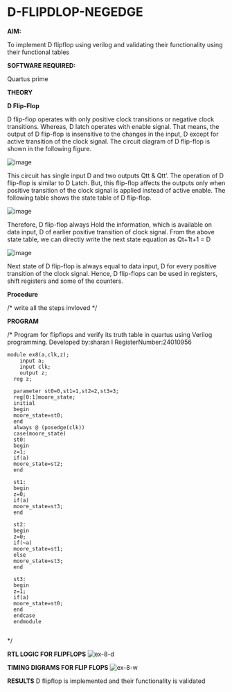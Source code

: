 # D-FLIPDLOP-NEGEDGE

**AIM:**

To implement  D flipflop using verilog and validating their functionality using their functional tables

**SOFTWARE REQUIRED:**

Quartus prime

**THEORY**

**D Flip-Flop**

D flip-flop operates with only positive clock transitions or negative clock transitions. Whereas, D latch operates with enable signal. That means, the output of D flip-flop is insensitive to the changes in the input, D except for active transition of the clock signal. The circuit diagram of D flip-flop is shown in the following figure.

![image](https://github.com/naavaneetha/D-FLIPDLOP-NEGEDGE/assets/154305477/48c81fe8-bc3f-40e7-95e2-519fc155ad51)

This circuit has single input D and two outputs Qtt & Qtt’. The operation of D flip-flop is similar to D Latch. But, this flip-flop affects the outputs only when positive transition of the clock signal is applied instead of active enable. The following table shows the state table of D flip-flop.

![image](https://github.com/naavaneetha/D-FLIPDLOP-NEGEDGE/assets/154305477/e5f3fda7-68ec-4a3a-a0a4-cf6f9cc4ab55)

Therefore, D flip-flop always Hold the information, which is available on data input, D of earlier positive transition of clock signal. From the above state table, we can directly write the next state equation as Qt+1t+1 = D

![image](https://github.com/naavaneetha/D-FLIPDLOP-NEGEDGE/assets/154305477/8592c0d8-2917-4142-91b9-d6c30dd891d2)

Next state of D flip-flop is always equal to data input, D for every positive transition of the clock signal. Hence, D flip-flops can be used in registers, shift registers and some of the counters.

**Procedure**

/* write all the steps invloved */

**PROGRAM**

/* Program for flipflops and verify its truth table in quartus using Verilog programming.
Developed by:sharan I
RegisterNumber:24010956
```
module ex8(a,clk,z); 
    input a; 
    input clk; 
    output z; 
  reg z; 
   
  parameter st0=0,st1=1,st2=2,st3=3; 
  reg[0:1]moore_state; 
  initial 
  begin 
  moore_state=st0; 
  end 
  always @ (posedge(clk)) 
  case(moore_state) 
  st0: 
  begin 
  z=1; 
  if(a)  
  moore_state=st2;  
  end 
 
  st1: 
  begin 
  z=0; 
  if(a) 
  moore_state=st3;  
  end 
 
  st2: 
  begin 
  z=0; 
  if(~a) 
  moore_state=st1; 
  else 
  moore_state=st3;  
  end 
 
  st3: 
  begin 
  z=1; 
  if(a)  
  moore_state=st0;  
  end 
  endcase 
  endmodule 
  

```
*/

**RTL LOGIC FOR FLIPFLOPS**
![ex-8-d](https://github.com/user-attachments/assets/345effe4-7962-4cd1-8f5e-7419b7566958)

**TIMING DIGRAMS FOR FLIP FLOPS**
![ex-8-w](https://github.com/user-attachments/assets/dadb2a23-6b21-4391-afcc-f7491d77ee36)


**RESULTS**
D flipflop is implemented and their functionality is validated
